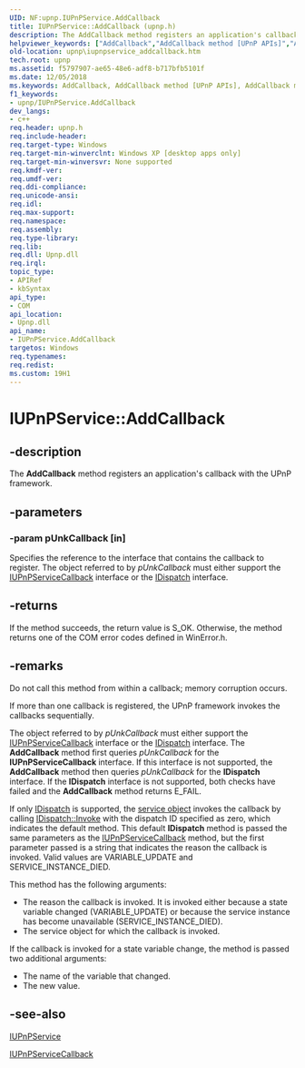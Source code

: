 ```yaml
---
UID: NF:upnp.IUPnPService.AddCallback
title: IUPnPService::AddCallback (upnp.h)
description: The AddCallback method registers an application's callback with the UPnP framework.helpviewer_keywords: ["AddCallback","AddCallback method [UPnP APIs]","AddCallback method [UPnP APIs]","IUPnPService interface","IUPnPService interface [UPnP APIs]","AddCallback method","IUPnPService.AddCallback","IUPnPService::AddCallback","_upnp_iupnpservice_addcallback","upnp.iupnpservice_addcallback","upnp/IUPnPService::AddCallback"]
old-location: upnp\iupnpservice_addcallback.htm
tech.root: upnp
ms.assetid: f5797907-ae65-48e6-adf8-b717bfb5101f
ms.date: 12/05/2018
ms.keywords: AddCallback, AddCallback method [UPnP APIs], AddCallback method [UPnP APIs],IUPnPService interface, IUPnPService interface [UPnP APIs],AddCallback method, IUPnPService.AddCallback, IUPnPService::AddCallback, _upnp_iupnpservice_addcallback, upnp.iupnpservice_addcallback, upnp/IUPnPService::AddCallback
f1_keywords:
- upnp/IUPnPService.AddCallback
dev_langs:
- c++
req.header: upnp.h
req.include-header: 
req.target-type: Windows
req.target-min-winverclnt: Windows XP [desktop apps only]
req.target-min-winversvr: None supported
req.kmdf-ver: 
req.umdf-ver: 
req.ddi-compliance: 
req.unicode-ansi: 
req.idl: 
req.max-support: 
req.namespace: 
req.assembly: 
req.type-library: 
req.lib: 
req.dll: Upnp.dll
req.irql: 
topic_type:
- APIRef
- kbSyntax
api_type:
- COM
api_location:
- Upnp.dll
api_name:
- IUPnPService.AddCallback
targetos: Windows
req.typenames: 
req.redist: 
ms.custom: 19H1
---
```


# IUPnPService::AddCallback


## -description


The 
<b>AddCallback</b> method registers an application's callback with the UPnP framework.


## -parameters




### -param pUnkCallback [in]

Specifies the reference to the interface that contains the callback to register. The object referred to by <i>pUnkCallback</i> must either support the 
<a href="https://docs.microsoft.com/windows/desktop/api/upnp/nn-upnp-iupnpservicecallback">IUPnPServiceCallback</a> interface or the <a href="https://docs.microsoft.com/previous-versions/windows/desktop/api/oaidl/nn-oaidl-idispatch">IDispatch</a> interface.


## -returns



If the method succeeds, the return value is S_OK. Otherwise, the method returns one of the COM error codes defined in WinError.h.




## -remarks



Do not call this method from within a callback; memory corruption occurs.

If more than one callback is registered, the UPnP framework invokes the callbacks sequentially.

The object referred to by <i>pUnkCallback</i> must either support the 
<a href="https://docs.microsoft.com/windows/desktop/api/upnp/nn-upnp-iupnpservicecallback">IUPnPServiceCallback</a> interface or the <a href="https://docs.microsoft.com/previous-versions/windows/desktop/api/oaidl/nn-oaidl-idispatch">IDispatch</a> interface. The 
<b>AddCallback</b> method first queries <i>pUnkCallback</i> for the 
<b>IUPnPServiceCallback</b> interface. If this interface is not supported, the 
<b>AddCallback</b> method then queries <i>pUnkCallback</i> for the <b>IDispatch</b> interface. If the <b>IDispatch</b> interface is not supported, both checks have failed and the 
<b>AddCallback</b> method returns E_FAIL.

If only <a href="https://docs.microsoft.com/previous-versions/windows/desktop/api/oaidl/nn-oaidl-idispatch">IDispatch</a> is supported, the <a href="https://docs.microsoft.com/windows/desktop/UPnP/s-gly">service object</a> invokes the callback by calling <a href="https://docs.microsoft.com/previous-versions/windows/desktop/api/oaidl/nf-oaidl-idispatch-invoke">IDispatch::Invoke</a> with the dispatch ID specified as zero, which indicates the default method. This default <b>IDispatch</b> method is passed the same parameters as the 
<a href="https://docs.microsoft.com/windows/desktop/api/upnp/nn-upnp-iupnpservicecallback">IUPnPServiceCallback</a> method, but the first parameter passed is a string that indicates the reason the callback is invoked. Valid values are VARIABLE_UPDATE and SERVICE_INSTANCE_DIED.


This method has the following arguments:

<ul>
<li>The reason the callback is invoked. It is invoked either because a state variable changed (VARIABLE_UPDATE) or because the service instance has become unavailable (SERVICE_INSTANCE_DIED).</li>
<li>The service object for which the callback is invoked.</li>
</ul>



If the callback is invoked for a state variable change, the method is passed two additional arguments:

<ul>
<li>The name of the variable that changed.</li>
<li>The new value.</li>
</ul>





## -see-also




<a href="https://docs.microsoft.com/windows/desktop/api/upnp/nn-upnp-iupnpservice">IUPnPService</a>



<a href="https://docs.microsoft.com/windows/desktop/api/upnp/nn-upnp-iupnpservicecallback">IUPnPServiceCallback</a>
 

 

